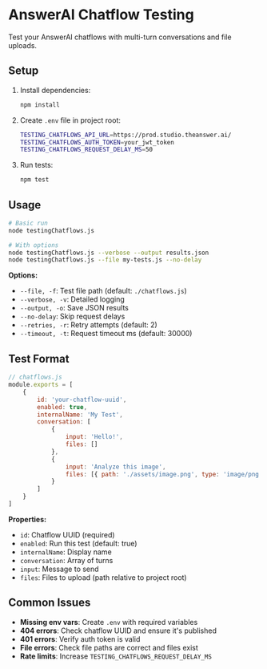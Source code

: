 # AnswerAI Chatflow Testing

Test your AnswerAI chatflows with multi-turn conversations and file uploads.

## Setup

1. Install dependencies:

    ```bash
    npm install
    ```

2. Create `.env` file in project root:

    ```bash
    TESTING_CHATFLOWS_API_URL=https://prod.studio.theanswer.ai/
    TESTING_CHATFLOWS_AUTH_TOKEN=your_jwt_token
    TESTING_CHATFLOWS_REQUEST_DELAY_MS=50
    ```

3. Run tests:
    ```bash
    npm test
    ```

## Usage

```bash
# Basic run
node testingChatflows.js

# With options
node testingChatflows.js --verbose --output results.json
node testingChatflows.js --file my-tests.js --no-delay
```

**Options:**

-   `--file, -f`: Test file path (default: `./chatflows.js`)
-   `--verbose, -v`: Detailed logging
-   `--output, -o`: Save JSON results
-   `--no-delay`: Skip request delays
-   `--retries, -r`: Retry attempts (default: 2)
-   `--timeout, -t`: Request timeout ms (default: 30000)

## Test Format

```javascript
// chatflows.js
module.exports = [
    {
        id: 'your-chatflow-uuid',
        enabled: true,
        internalName: 'My Test',
        conversation: [
            {
                input: 'Hello!',
                files: []
            },
            {
                input: 'Analyze this image',
                files: [{ path: './assets/image.png', type: 'image/png' }]
            }
        ]
    }
]
```

**Properties:**

-   `id`: Chatflow UUID (required)
-   `enabled`: Run this test (default: true)
-   `internalName`: Display name
-   `conversation`: Array of turns
-   `input`: Message to send
-   `files`: Files to upload (path relative to project root)

## Common Issues

-   **Missing env vars**: Create `.env` with required variables
-   **404 errors**: Check chatflow UUID and ensure it's published
-   **401 errors**: Verify auth token is valid
-   **File errors**: Check file paths are correct and files exist
-   **Rate limits**: Increase `TESTING_CHATFLOWS_REQUEST_DELAY_MS`
